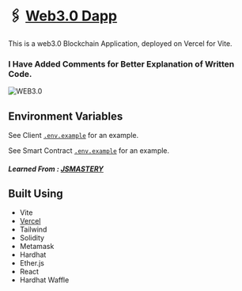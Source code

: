 # 🖇 [Web3.0 Dapp](https://web3-0-dapp.vercel.app/)
This is a web3.0 Blockchain Application, deployed on Vercel for Vite.

### I Have Added Comments for Better Explanation of Written Code.

![WEB3.0](https://i.ibb.co/wRh6S83/1-Hji-Gx-G-Imgur.png)

## Environment Variables

See Client [`.env.example`](https://github.com/MFaiqKhan/web3.0-Dapp/blob/master/client/.env.example) for an example.

See Smart Contract [`.env.example`](https://github.com/MFaiqKhan/web3.0-Dapp/blob/master/smart_contract/.env.example) for an example.

##### Learned From : [JSMASTERY](https://youtu.be/Wn_Kb3MR_cU/)

## Built Using

- Vite
- [Vercel](https://vercel.com)
- Tailwind
- Solidity
- Metamask
- Hardhat
- Ether.js
- React
- Hardhat Waffle